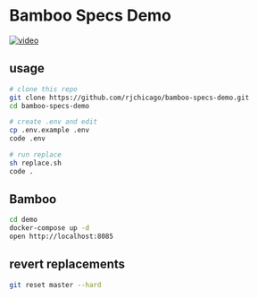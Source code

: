 # Bamboo Specs Demo

[![video](https://img.youtube.com/vi/D_Lg3EqN0IA/0.jpg)](https://www.youtube.com/watch?v=D_Lg3EqN0IA)

## usage

``` sh
# clone this repo
git clone https://github.com/rjchicago/bamboo-specs-demo.git
cd bamboo-specs-demo

# create .env and edit
cp .env.example .env
code .env

# run replace
sh replace.sh
code .
```

## Bamboo

``` sh
cd demo
docker-compose up -d
open http://localhost:8085
```

## revert replacements

``` sh
git reset master --hard
```
